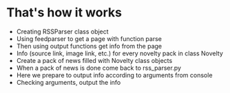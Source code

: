 # That's how it works

* Creating RSSParser class object
* Using feedparser to get a page with function parse
* Then using output functions get info from the page
* Info (source link, image link, etc.) for every novelty pack in class Novelty
* Create a pack of news filled with Novelty class objects
* When a pack of news is done come back to rss_parser.py
* Here we prepare to output info according to arguments from console
* Checking arguments, output the info
